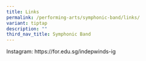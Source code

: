 ```yaml
---
title: Links
permalink: /performing-arts/symphonic-band/links/
variant: tiptap
description: ""
third_nav_title: Symphonic Band
---
```

<p>Instagram: <a rel="noopener noreferrer nofollow" target="_blank">https://for.edu.sg/indepwinds-ig</a></p>